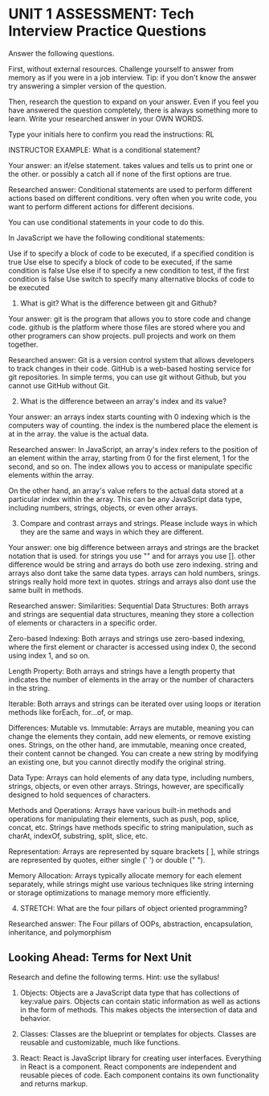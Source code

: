 # UNIT 1 ASSESSMENT: Tech Interview Practice Questions

Answer the following questions.

First, without external resources. Challenge yourself to answer from memory as if you were in a job interview. Tip: if you don't know the answer try answering a simpler version of the question.

Then, research the question to expand on your answer. Even if you feel you have answered the question completely, there is always something more to learn. Write your researched answer in your OWN WORDS.

Type your initials here to confirm you read the instructions: RL

INSTRUCTOR EXAMPLE: What is a conditional statement?

Your answer: an if/else statement. takes values and tells us to print one or the other. or possibly a catch all if none of the first options are true.

Researched answer: Conditional statements are used to perform different actions based on different conditions. very often when you write code, you want to perform different actions for different decisions.

You can use conditional statements in your code to do this.

In JavaScript we have the following conditional statements:

Use if to specify a block of code to be executed, if a specified condition is true
Use else to specify a block of code to be executed, if the same condition is false
Use else if to specify a new condition to test, if the first condition is false
Use switch to specify many alternative blocks of code to be executed

1. What is git? What is the difference between git and Github?

Your answer: git is the program that allows you to store code and change code. github is the platform where those files are stored where you and other programers can show projects. pull projects and work on them together. 

Researched answer: Git is a version control system that allows developers to track changes in their code. GitHub is a web-based hosting service for git repositories. In simple terms, you can use git without Github, but you cannot use GitHub without Git.

2. What is the difference between an array's index and its value?

Your answer: an arrays index starts counting with 0 indexing which is the computers way of counting. the index is the numbered place the element is at in the array. the value is the actual data. 

Researched answer: In JavaScript, an array's index refers to the position of an element within the array, starting from 0 for the first element, 1 for the second, and so on. The index allows you to access or manipulate specific elements within the array.

On the other hand, an array's value refers to the actual data stored at a particular index within the array. This can be any JavaScript data type, including numbers, strings, objects, or even other arrays.

3. Compare and contrast arrays and strings. Please include ways in which they are the same and ways in which they are different.

Your answer: one big difference between arrays and strings are the bracket notation that is used. for strings you use "" and for arrays you use []. other difference would be string and arrays do both use zero indexing. string and arrays also dont take the same data types. arrays can hold numbers, srings. strings really hold more text in quotes. strings and arrays also dont use the same built in methods. 

Researched answer: Similarities:
Sequential Data Structures: Both arrays and strings are sequential data structures, meaning they store a collection of elements or characters in a specific order.

Zero-based Indexing: Both arrays and strings use zero-based indexing, where the first element or character is accessed using index 0, the second using index 1, and so on.

Length Property: Both arrays and strings have a length property that indicates the number of elements in the array or the number of characters in the string.

Iterable: Both arrays and strings can be iterated over using loops or iteration methods like forEach, for...of, or map.

Differences:
Mutable vs. Immutable: Arrays are mutable, meaning you can change the elements they contain, add new elements, or remove existing ones. Strings, on the other hand, are immutable, meaning once created, their content cannot be changed. You can create a new string by modifying an existing one, but you cannot directly modify the original string.

Data Type: Arrays can hold elements of any data type, including numbers, strings, objects, or even other arrays. Strings, however, are specifically designed to hold sequences of characters.

Methods and Operations: Arrays have various built-in methods and operations for manipulating their elements, such as push, pop, splice, concat, etc. Strings have methods specific to string manipulation, such as charAt, indexOf, substring, split, slice, etc.

Representation: Arrays are represented by square brackets [ ], while strings are represented by quotes, either single (' ') or double (" ").

Memory Allocation: Arrays typically allocate memory for each element separately, while strings might use various techniques like string interning or storage optimizations to manage memory more efficiently.

4. STRETCH: What are the four pillars of object oriented programming?

Researched answer: The Four pillars of OOPs, abstraction, encapsulation, inheritance, and polymorphism

## Looking Ahead: Terms for Next Unit

Research and define the following terms. Hint: use the syllabus!

1. Objects: Objects are a JavaScript data type that has collections of key:value pairs. Objects can contain static information as well as actions in the form of methods. This makes objects the intersection of data and behavior.

2. Classes: Classes are the blueprint or templates for objects. Classes are reusable and customizable, much like functions.

3. React: React is JavaScript library for creating user interfaces. Everything in React is a component. React components are independent and reusable pieces of code. Each component contains its own functionality and returns markup.

